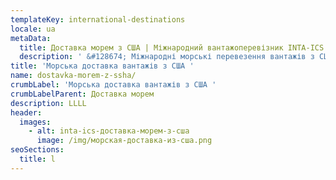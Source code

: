 ```yaml
---
templateKey: international-destinations
locale: ua
metaData:
  title: Доставка морем з США | Міжнародний вантажоперевізник INTA-ICS
  description: ' &#128674; Міжнародні морські перевезення вантажів з США &#128073; Вигідні тарифи доставки морем з Америки &#9989; LCL, FCL. Повний комплекс супровідних послуг, митне оформлення &#9989; Контроль та звітність 24/7 - Телефонуйте &#9742; 068 5555 999'
title: 'Морська доставка вантажів з США '
name: dostavka-morem-z-ssha/
crumbLabel: 'Морська доставка вантажів з США '
crumbLabelParent: Доставка морем
description: LLLL
header:
  images:
    - alt: inta-ics-доставка-морем-з-сша
      image: /img/морская-доставка-из-сша.png
seoSections:
  title: l
---
```

